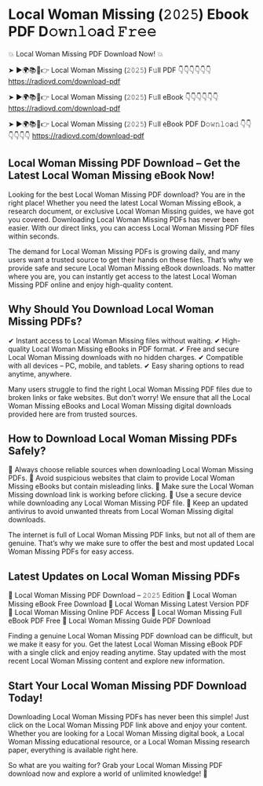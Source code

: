 # Local Woman Missing (𝟸𝟶𝟸𝟻) Ebook PDF D𝚘𝚠𝚗𝚕𝚘a𝚍 𝙵𝚛𝚎𝚎

💥 Local Woman Missing PDF Download Now! 💥

➤ ►🌍📚📱👉 Local Woman Missing (𝟸𝟶𝟸𝟻) F𝚞ll PDF 👇👇👇👇👇👇
https://radiovd.com/download-pdf

➤ ►🌍📚📱👉 Local Woman Missing (𝟸𝟶𝟸𝟻) F𝚞ll eBook 👇👇👇👇👇👇
https://radiovd.com/download-pdf

➤ ►🌍📚📱👉 Local Woman Missing (𝟸𝟶𝟸𝟻) F𝚞ll eBook PDF D𝚘𝚠𝚗𝚕𝚘a𝚍 👇👇👇👇👇👇
https://radiovd.com/download-pdf

## Local Woman Missing PDF Download – Get the Latest Local Woman Missing eBook Now!

Looking for the best Local Woman Missing PDF download? You are in the right place! Whether you need the latest Local Woman Missing eBook, a research document, or exclusive Local Woman Missing guides, we have got you covered. Downloading Local Woman Missing PDFs has never been easier. With our direct links, you can access Local Woman Missing PDF files within seconds.

The demand for Local Woman Missing PDFs is growing daily, and many users want a trusted source to get their hands on these files. That’s why we provide safe and secure Local Woman Missing eBook downloads. No matter where you are, you can instantly get access to the latest Local Woman Missing PDF online and enjoy high-quality content.

## Why Should You Download Local Woman Missing PDFs?

✔ Instant access to Local Woman Missing files without waiting.
✔ High-quality Local Woman Missing eBooks in PDF format.
✔ Free and secure Local Woman Missing downloads with no hidden charges.
✔ Compatible with all devices – PC, mobile, and tablets.
✔ Easy sharing options to read anytime, anywhere.

Many users struggle to find the right Local Woman Missing PDF files due to broken links or fake websites. But don’t worry! We ensure that all the Local Woman Missing eBooks and Local Woman Missing digital downloads provided here are from trusted sources.

## How to Download Local Woman Missing PDFs Safely?

📌 Always choose reliable sources when downloading Local Woman Missing PDFs.
📌 Avoid suspicious websites that claim to provide Local Woman Missing eBooks but contain misleading links.
📌 Make sure the Local Woman Missing download link is working before clicking.
📌 Use a secure device while downloading any Local Woman Missing PDF file.
📌 Keep an updated antivirus to avoid unwanted threats from Local Woman Missing digital downloads.

The internet is full of Local Woman Missing PDF links, but not all of them are genuine. That’s why we make sure to offer the best and most updated Local Woman Missing PDFs for easy access.

## Latest Updates on Local Woman Missing PDFs

🔹 Local Woman Missing PDF Download – 𝟸𝟶𝟸𝟻 Edition
🔹 Local Woman Missing eBook Free Download
🔹 Local Woman Missing Latest Version PDF
🔹 Local Woman Missing Online PDF Access
🔹 Local Woman Missing Full eBook PDF Free
🔹 Local Woman Missing Guide PDF Download

Finding a genuine Local Woman Missing PDF download can be difficult, but we make it easy for you. Get the latest Local Woman Missing eBook PDF with a single click and enjoy reading anytime. Stay updated with the most recent Local Woman Missing content and explore new information.

## Start Your Local Woman Missing PDF Download Today!

Downloading Local Woman Missing PDFs has never been this simple! Just click on the Local Woman Missing PDF link above and enjoy your content. Whether you are looking for a Local Woman Missing digital book, a Local Woman Missing educational resource, or a Local Woman Missing research paper, everything is available right here.

So what are you waiting for? Grab your Local Woman Missing PDF download now and explore a world of unlimited knowledge! 🚀